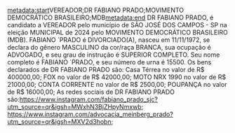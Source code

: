 <metadata:start>VEREADOR;DR FABIANO PRADO;MOVIMENTO DEMOCRÁTICO BRASILEIRO;MDB<metadata:end>
DR FABIANO PRADO, é candidato a VEREADOR pelo município de SÃO JOSÉ DOS CAMPOS - SP na eleição MUNICIPAL de 2024 pelo MOVIMENTO DEMOCRÁTICO BRASILEIRO (MDB). FABIANO ´PRADO é DIVORCIADO(A), nasceu em 11/11/1972, se declara do gênero MASCULINO da cor/raça BRANCA, sua ocupação é ADVOGADO, e seu grau de instrução é SUPERIOR COMPLETO. Seu nome completo é FABIANO ´PRADO, e seu número de urna é 15500.
Os bens declarados de DR FABIANO PRADO são: Casa Térrea  no valor de R$ 400000,00; FOX no valor de R$ 42000,00; MOTO NRX 1990 no valor de R$ 21000,00; CONTA CORRENTE no valor de R$ 2500,00; POUPANÇA no valor de R$ 16000,00; 
As redes sociais de DR FABIANO PRADO são:https://www.instagram.com/fabiano_prado_sjc?utm_source=qr&igsh=MWxhN3BjZHpyNmxwb; https://www.instagram.com/advocacia_meinberg_prado?utm_source=qr&igsh=MXV2d3hobn;